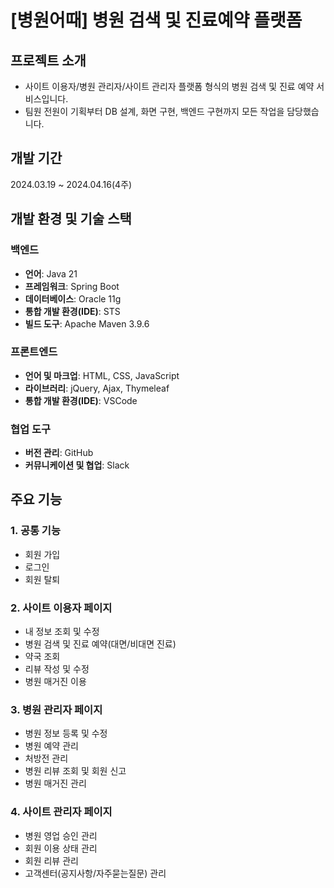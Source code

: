# [병원어때] 병원 검색 및 진료예약 플랫폼
## 프로젝트 소개
- 사이트 이용자/병원 관리자/사이트 관리자 플랫폼 형식의 병원 검색 및 진료 예약 서비스입니다.
- 팀원 전원이 기획부터 DB 설계, 화면 구현, 백엔드 구현까지 모든 작업을 담당했습니다.

## 개발 기간
2024.03.19 ~ 2024.04.16(4주)

## 개발 환경 및 기술 스택
### 백엔드
- **언어**: Java 21
- **프레임워크**: Spring Boot
- **데이터베이스**: Oracle 11g
- **통합 개발 환경(IDE)**: STS
- **빌드 도구**: Apache Maven 3.9.6

### 프론트엔드
- **언어 및 마크업**: HTML, CSS, JavaScript
- **라이브러리**: jQuery, Ajax, Thymeleaf
- **통합 개발 환경(IDE)**: VSCode

### 협업 도구
- **버전 관리**: GitHub
- **커뮤니케이션 및 협업**: Slack

## 주요 기능
### 1. 공통 기능
  - 회원 가입
  - 로그인
  - 회원 탈퇴

### 2. 사이트 이용자 페이지 
  - 내 정보 조회 및 수정
  - 병원 검색 및 진료 예약(대면/비대면 진료)
  - 약국 조회
  - 리뷰 작성 및 수정
  - 병원 매거진 이용

### 3. 병원 관리자 페이지
  - 병원 정보 등록 및 수정
  - 병원 예약 관리
  - 처방전 관리
  - 병원 리뷰 조회 및 회원 신고
  - 병원 매거진 관리

### 4. 사이트 관리자 페이지
  - 병원 영업 승인 관리
  - 회원 이용 상태 관리
  - 회원 리뷰 관리
  - 고객센터(공지사항/자주묻는질문) 관리
